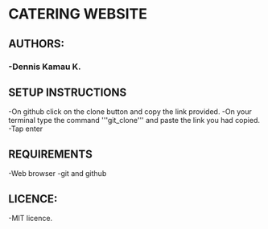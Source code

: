 # CATERING WEBSITE
## AUTHORS:
### -Dennis Kamau K.
## SETUP INSTRUCTIONS
-On github click on the clone button and copy the link provided.
-On your terminal type the command '''git_clone''' and paste the link you had copied.
-Tap enter
## REQUIREMENTS
-Web browser
-git and github
## LICENCE:
-MIT licence.
